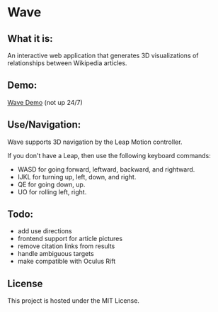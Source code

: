 Wave
====
## What it is:

An interactive web application that generates 3D visualizations of relationships between Wikipedia articles.

## Demo:

[Wave Demo](http://wave.ngrok.com)
(not up 24/7)

## Use/Navigation:

Wave supports 3D navigation by the Leap Motion controller.

If you don't have a Leap, then use the following keyboard commands:

- WASD for going forward, leftward, backward, and rightward.
- IJKL for turning up, left, down, and right.
- QE for going down, up.
- UO for rolling left, right.

## Todo:

- add use directions
- frontend support for article pictures
- remove citation links from results
- handle ambiguous targets
- make compatible with Oculus Rift

## License

This project is hosted under the MIT License.